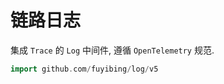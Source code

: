 # 链路日志

集成 `Trace` 的 `Log` 中间件, 遵循 `OpenTelemetry` 规范.

```go
import github.com/fuyibing/log/v5
```

